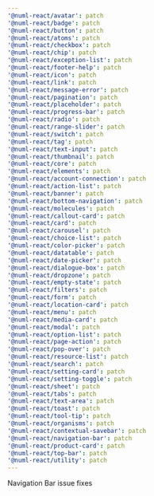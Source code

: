 ```yaml
---
'@numl-react/avatar': patch
'@numl-react/badge': patch
'@numl-react/button': patch
'@numl-react/atoms': patch
'@numl-react/checkbox': patch
'@numl-react/chip': patch
'@numl-react/exception-list': patch
'@numl-react/footer-help': patch
'@numl-react/icon': patch
'@numl-react/link': patch
'@numl-react/message-error': patch
'@numl-react/pagination': patch
'@numl-react/placeholder': patch
'@numl-react/progress-bar': patch
'@numl-react/radio': patch
'@numl-react/range-slider': patch
'@numl-react/switch': patch
'@numl-react/tag': patch
'@numl-react/text-input': patch
'@numl-react/thumbnail': patch
'@numl-react/core': patch
'@numl-react/elements': patch
'@numl-react/account-connection': patch
'@numl-react/action-list': patch
'@numl-react/banner': patch
'@numl-react/bottom-navigation': patch
'@numl-react/molecules': patch
'@numl-react/callout-card': patch
'@numl-react/card': patch
'@numl-react/carousel': patch
'@numl-react/choice-list': patch
'@numl-react/color-picker': patch
'@numl-react/datatable': patch
'@numl-react/date-picker': patch
'@numl-react/dialogue-box': patch
'@numl-react/dropzone': patch
'@numl-react/empty-state': patch
'@numl-react/filters': patch
'@numl-react/form': patch
'@numl-react/location-card': patch
'@numl-react/menu': patch
'@numl-react/media-card': patch
'@numl-react/modal': patch
'@numl-react/option-list': patch
'@numl-react/page-action': patch
'@numl-react/pop-over': patch
'@numl-react/resource-list': patch
'@numl-react/search': patch
'@numl-react/setting-card': patch
'@numl-react/setting-toggle': patch
'@numl-react/sheet': patch
'@numl-react/tabs': patch
'@numl-react/text-area': patch
'@numl-react/toast': patch
'@numl-react/tool-tip': patch
'@numl-react/organisms': patch
'@numl-react/contextual-savebar': patch
'@numl-react/navigation-bar': patch
'@numl-react/product-card': patch
'@numl-react/top-bar': patch
'@numl-react/utility': patch
---
```


Navigation Bar issue fixes
